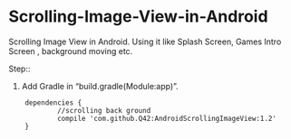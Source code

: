 # Scrolling-Image-View-in-Android
Scrolling Image View in Android. Using it like Splash Screen, Games Intro Screen , background moving etc. 

Step::
1. Add Gradle in “build.gradle(Module:app)”.

```
    dependencies {
            //scrolling back ground
            compile 'com.github.Q42:AndroidScrollingImageView:1.2'
    }
```
